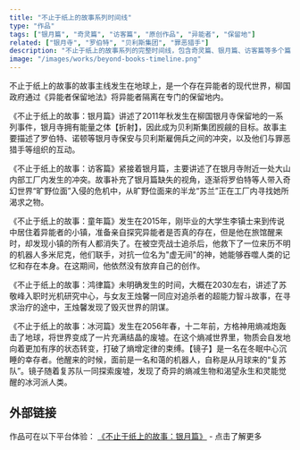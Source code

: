 ```yaml
---
title: "不止于纸上的故事系列时间线"
type: "作品"
tags: ["银月篇", "奇灵篇", "访客篇", "原创作品", "异能者", "保留地"]
related: ["银月寺", "罗伯特", "贝利斯集团", "罪恶猎手"]
description: "不止于纸上的故事系列的完整时间线，包含奇灵篇、银月篇、访客篇等多个篇章的重要事件。"
image: "/images/works/beyond-books-timeline.png"
---
```

不止于纸上的故事的故事主线发生在地球上，是一个存在异能者的现代世界，柳国政府通过《异能者保留地法》将异能者隔离在专门的保留地内。

《不止于纸上的故事：银月篇》讲述了2011年秋发生在柳国银月寺保留地的一系列事件，银月寺拥有能量之体【折射】，因此成为贝利斯集团觊觎的目标。故事主要描述了罗伯特、诺顿等银月寺保安与贝利斯雇佣兵之间的冲突，以及他们与罪恶猎手等组织的互动。

《不止于纸上的故事：访客篇》紧接着银月篇，主要讲述了在银月寺附近一处大山内部工厂内发生的冲突。故事补充了银月篇缺失的视角，逐渐将罗伯特等人带入奇幻世界“旷野位面”入侵的危机中，从旷野位面来的半龙“苏兰”正在工厂内寻找她所渴求之物。

《不止于纸上的故事：童年篇》发生在2015年，刚毕业的大学生李镇士来到传说中居住着异能者的小镇，准备亲自探究异能者是否真的存在，但是他在旅馆醒来时，却发现小镇的所有人都消失了。在被空壳战士追杀后，他救下了一位来历不明的机器人多米尼克，他们联手，对抗一位名为"虚无间"的神，她能够吞噬人类的记忆和存在本身。在这期间，他依然没有放弃自己的创作。

《不止于纸上的故事：鸿律篇》未明确发生的时间，大概在2030左右，讲述了苏敬峰入职时光机研究中心，与女友王烛馨一同应对追杀者的超能力智斗故事，在寻求治疗的途中，王烛馨发现了毁灭世界的阴谋。

《不止于纸上的故事：冰河篇》发生在2056年春，十二年前，方格神用熵减炮轰击了地球，将世界变成了一片充满结晶的废墟。在这个熵减世界里，物质会自发地向着更加有序的状态转变，打破了熵增定律的束缚。【镜子】是一名在冬眠中心沉睡的幸存者。他醒来的时候，面前是一名和蔼的机器人，自称是从月球来的“复苏队”。镜子随着复苏队一同探索废墟，发现了奇异的熵减生物和渴望永生和灵能觉醒的冰河派人类。

## 外部链接

作品可在以下平台体验：
[《不止于纸上的故事：银月篇》](https://tobenot.itch.io/beyond-books) - 点击了解更多 